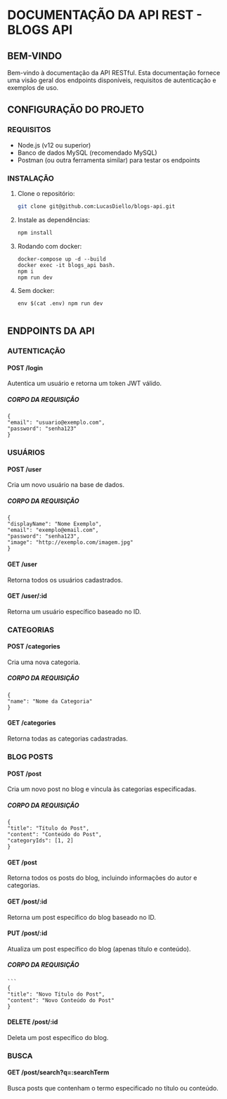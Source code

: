 # DOCUMENTAÇÃO DA API REST - BLOGS API #

## BEM-VINDO ##
Bem-vindo à documentação da API RESTful. Esta documentação fornece uma visão geral dos endpoints disponíveis, requisitos de autenticação e exemplos de uso.

## CONFIGURAÇÃO DO PROJETO ##
### REQUISITOS ###
- Node.js (v12 ou superior)
- Banco de dados MySQL (recomendado MySQL)
- Postman (ou outra ferramenta similar) para testar os endpoints

### INSTALAÇÃO ###
1. Clone o repositório:
   ```bash 
   git clone git@github.com:LucasDiello/blogs-api.git

2. Instale as dependências:
   ```bash
   npm install

3. Rodando com docker:
   ```
   docker-compose up -d --build
   docker exec -it blogs_api bash.
   npm i
   npm run dev

4. Sem docker:
   ```
   env $(cat .env) npm run dev


## ENDPOINTS DA API ##
### AUTENTICAÇÃO ###
#### POST /login ####
Autentica um usuário e retorna um token JWT válido.

##### CORPO DA REQUISIÇÃO #####
    {
    "email": "usuario@exemplo.com",
    "password": "senha123"
    }


### USUÁRIOS ###
#### POST /user ####
Cria um novo usuário na base de dados.

##### CORPO DA REQUISIÇÃO #####
    {
    "displayName": "Nome Exemplo",
    "email": "exemplo@email.com",
    "password": "senha123",
    "image": "http://exemplo.com/imagem.jpg"
    }


#### GET /user ####
Retorna todos os usuários cadastrados.

#### GET /user/:id ####
Retorna um usuário específico baseado no ID.

### CATEGORIAS ###
#### POST /categories ####
Cria uma nova categoria.

##### CORPO DA REQUISIÇÃO #####
    {
    "name": "Nome da Categoria"
    }


#### GET /categories ####
Retorna todas as categorias cadastradas.

### BLOG POSTS ###
#### POST /post ####
Cria um novo post no blog e vincula às categorias especificadas.

##### CORPO DA REQUISIÇÃO #####
    {
    "title": "Título do Post",
    "content": "Conteúdo do Post",
    "categoryIds": [1, 2]
    }


#### GET /post ####
Retorna todos os posts do blog, incluindo informações do autor e categorias.

#### GET /post/:id ####
Retorna um post específico do blog baseado no ID.

#### PUT /post/:id ####
Atualiza um post específico do blog (apenas título e conteúdo).

##### CORPO DA REQUISIÇÃO #####
    ```
    {
    "title": "Novo Título do Post",
    "content": "Novo Conteúdo do Post"
    }


#### DELETE /post/:id ####
Deleta um post específico do blog.

### BUSCA ###
#### GET /post/search?q=:searchTerm ####
Busca posts que contenham o termo especificado no título ou conteúdo.


    
